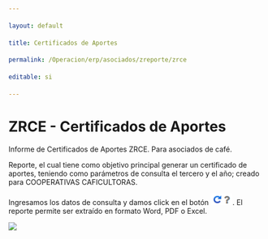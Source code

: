 ```yaml
---

layout: default  

title: Certificados de Aportes  

permalink: /Operacion/erp/asociados/zreporte/zrce  

editable: si  

---  
```




# ZRCE - Certificados de Aportes  



Informe de Certificados de Aportes ZRCE. Para asociados de café.  

Reporte, el cual tiene como objetivo principal generar un certificado de aportes, teniendo como parámetros de consulta el tercero y el año; creado para COOPERATIVAS CAFICULTORAS.  



Ingresamos los datos de consulta y damos click en el botón ![](actualizar.png). El reporte permite ser extraído en formato Word, PDF o Excel.   



![](zrce.png)  